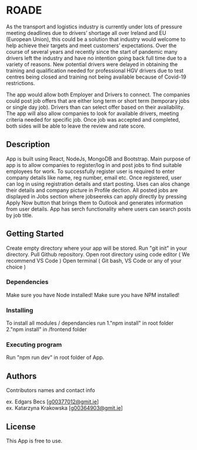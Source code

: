 # ROADE

As the transport and logistics industry is currently under lots of pressure meeting deadlines due to drivers’ shortage all over Ireland and EU (European Union), this could be a solution that industry would welcome to help achieve their targets and meet customers’ expectations. 
Over the course of several years and recently since the start of pandemic many drivers left the industry and have no intention going back full time due to a variety of reasons. New potential drivers were delayed in obtaining the training and qualification needed for professional HGV drivers due to test centres being closed and training not being available because of Covid-19 restrictions. 

The app would allow both Employer and Drivers to connect. The companies could post job offers that are either long term or short term (temporary jobs or single day job). Drivers than can select offer based on their availability. The app will also allow companies to look for available drivers, meeting criteria needed for specific job. Once job was accepted and completed, both sides will be able to leave the review and rate score. 

## Description

App is built using React, NodeJs, MongoDB and Bootstrap.
Main purpose of app is to allow companies to register/log in and post jobs to find suitable employees for work.
To successfully register user is required to enter company details like name, reg number, email etc.
Once registered, user can log in using registration details and start posting.
Uses can alos change their details and company picture in Profile dection.
All posted jobs are displayed in Jobs section where jobseereks can apply directly by pressing Apply Now button that brings them to Outlook
and generates information from user details.
App has serch functionality where users can search posts by job title.


## Getting Started

Create empty directory where your app will be stored.
Run "git init" in your directory.
Pull Github repository.
Open root directory using code editor ( We recommend VS Code )
Open terminal ( Git bash, VS Code or any of your choice )


### Dependencies

Make sure you have Node installed!
Make sure you have NPM installed!

### Installing

 To install all modules / dependancies run 
    1."npm install" in root folder
    2."npm install" in /frontend folder


### Executing program

Run "npm run dev" in root folder of App.

## Authors

Contributors names and contact info

ex. Edgars Becs [g00377012@gmit.ie]  
ex. Katarzyna Krakowska [g00364903@gmit.ie]


## License

This App is free to use.

